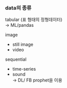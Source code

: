 ### data의 종류

tabular (표 형태의 정형데이터)   
-> ML/pandas

image 
- still image
- video

sequential
- time-series
- sound   
-> DL/ FB prophet을 이용
